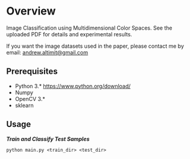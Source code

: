 # Overview
Image Classification using Multidimensional Color Spaces. See the uploaded PDF for details and experimental results. 

If you want the image datasets used in the paper, please contact me by email: andrew.altimit@gmail.com

## Prerequisites
* Python 3.* https://www.python.org/download/
* Numpy
* OpenCV 3.*
* sklearn
 

## Usage

***Train and Classify Test Samples***

	python main.py <train_dir> <test_dir>
	